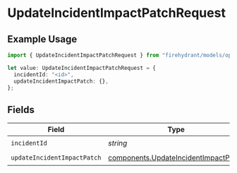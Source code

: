 # UpdateIncidentImpactPatchRequest

## Example Usage

```typescript
import { UpdateIncidentImpactPatchRequest } from "firehydrant/models/operations";

let value: UpdateIncidentImpactPatchRequest = {
  incidentId: "<id>",
  updateIncidentImpactPatch: {},
};
```

## Fields

| Field                                                                                        | Type                                                                                         | Required                                                                                     | Description                                                                                  |
| -------------------------------------------------------------------------------------------- | -------------------------------------------------------------------------------------------- | -------------------------------------------------------------------------------------------- | -------------------------------------------------------------------------------------------- |
| `incidentId`                                                                                 | *string*                                                                                     | :heavy_check_mark:                                                                           | N/A                                                                                          |
| `updateIncidentImpactPatch`                                                                  | [components.UpdateIncidentImpactPatch](../../models/components/updateincidentimpactpatch.md) | :heavy_check_mark:                                                                           | N/A                                                                                          |
